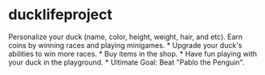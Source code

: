 # ducklifeproject
Personalize your duck (name, color, height, weight, hair, and etc). Earn coins by winning races and playing minigames.      * Upgrade your duck's abilities to win more races.      * Buy items in the shop.      * Have fun playing with your duck in the playground.      * Ultimate Goal: Beat "Pablo the Penguin".
